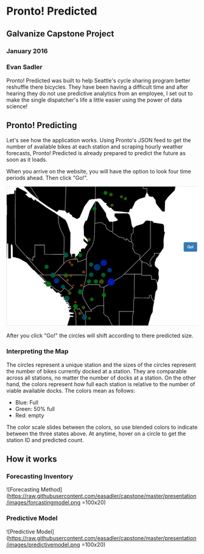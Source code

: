# Pronto! Predicted
## Galvanize Capstone Project
### January 2016
### Evan Sadler

Pronto! Predicted was built to help Seattle's cycle sharing program better reshuffle there bicycles. They have been having a difficult time and after hearing they do not use predictive analytics from an employee, I set out to make the single dispatcher's life a little easier using the power of data science!

## Pronto! Predicting

Let's see how the application works. Using Pronto's JSON feed to get the number of available bikes at each station and scraping hourly weather forecasts, Pronto! Predicted is already prepared to predict the future as soon as it loads. 

When you arrive on the website, you will have the option to look four time periods ahead. Then click "Go!".

![Pronto! Predicted Viz](https://raw.githubusercontent.com/easadler/capstone/master/presentation/images/visualization.png)

After you click "Go!" the circles will shift according to there predicted size. 

### Interpreting the Map
The circles represent a unique station and the sizes of the circles represent the number of bikes currently docked at a station. They are comparable across all stations, no matter the number of docks at a station. On the other hand, the colors represent how full each station is relative to the number of viable available docks. The colors mean as follows:
* Blue: Full
* Green: 50% full
* Red: empty

The color scale slides between the colors, so use blended colors to indicate between the three states above. At anytime, hover on a circle to get the station ID and predicted count.

## How it works


### Forecasting Inventory
![Forecasting Method](https://raw.githubusercontent.com/easadler/capstone/master/presentation/images/forcastingmodel.png =100x20)

### Predictive Model
![Predictive Model](https://raw.githubusercontent.com/easadler/capstone/master/presentation/images/predictivemodel.png =100x20)


